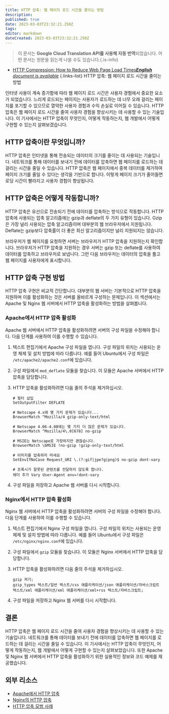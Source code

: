 ```yaml
---
title: HTTP 압축: 웹 페이지 로드 시간을 줄이는 방법
description: 
published: true
date: 2023-03-03T23:32:21.250Z
tags: 
editor: markdown
dateCreated: 2023-03-03T23:32:21.250Z
---
```


> 이 문서는 **Google Cloud Translation API를 사용해 자동 번역**되었습니다.
어떤 문서는 원문을 읽는게 나을 수도 있습니다.{.is-info}



- [HTTP Compression: How to Reduce Web Page Load Times***English** document is available*](/en/Knowledge-base/Network/http-compression-how-to-reduce-web-page-load-times)
{.links-list}
HTTP 압축: 웹 페이지 로드 시간을 줄이는 방법

인터넷 사용이 계속 증가함에 따라 웹 페이지 로드 시간은 사용자 경험에서 중요한 요소가 되었습니다. 느리게 로드되는 페이지는 사용자가 로드하는 데 너무 오래 걸리는 페이지를 포기할 수 있으므로 열악한 사용자 경험과 수익 손실로 이어질 수 있습니다. HTTP 압축은 웹 페이지 로드 시간을 줄여 사용자 경험을 향상시키는 데 사용할 수 있는 기술입니다. 이 기사에서는 HTTP 압축이 무엇인지, 어떻게 작동하는지, 웹 개발에서 어떻게 구현할 수 있는지 살펴보겠습니다.

## HTTP 압축이란 무엇입니까?

HTTP 압축은 인터넷을 통해 전송되는 데이터의 크기를 줄이는 데 사용되는 기술입니다. 네트워크를 통해 데이터를 보내기 전에 데이터를 압축하면 웹 페이지를 로드하는 데 걸리는 시간을 줄일 수 있습니다. HTTP 압축은 웹 페이지에서 중복 데이터를 제거하여 페이지 크기를 줄일 수 있다는 생각을 기반으로 합니다. 이렇게 페이지 크기가 줄어들면 로딩 시간이 빨라지고 사용자 경험이 향상됩니다.

## HTTP 압축은 어떻게 작동합니까?

HTTP 압축은 유선으로 전송되기 전에 데이터를 압축하는 방식으로 작동합니다. HTTP 압축에 사용되는 압축 알고리즘에는 gzip과 deflate의 두 가지 유형이 있습니다. Gzip은 가장 널리 사용되는 압축 알고리즘이며 대부분의 웹 브라우저에서 지원됩니다. Deflate는 gzip보다 압축률이 더 좋은 최신 알고리즘이지만 널리 지원되지는 않습니다.

브라우저가 웹 페이지를 요청하면 서버는 브라우저가 HTTP 압축을 지원하는지 확인합니다. 브라우저가 HTTP 압축을 지원하는 경우 서버는 gzip 또는 deflate를 사용하여 데이터를 압축하고 브라우저로 보냅니다. 그런 다음 브라우저는 데이터의 압축을 풀고 웹 페이지를 사용자에게 표시합니다.

## HTTP 압축 구현 방법

HTTP 압축 구현은 비교적 간단합니다. 대부분의 웹 서버는 기본적으로 HTTP 압축을 지원하며 이를 활성화하는 것은 서버를 올바르게 구성하는 문제입니다. 이 섹션에서는 Apache 및 Nginx 웹 서버에서 HTTP 압축을 활성화하는 방법을 살펴봅니다.

### Apache에서 HTTP 압축 활성화

Apache 웹 서버에서 HTTP 압축을 활성화하려면 서버의 구성 파일을 수정해야 합니다. 다음 단계를 사용하여 이를 수행할 수 있습니다.

1. 텍스트 편집기에서 Apache 구성 파일을 엽니다. 구성 파일의 위치는 사용되는 운영 체제 및 설치 방법에 따라 다릅니다. 예를 들어 Ubuntu에서 구성 파일은 `/etc/apache2/apache2.conf`에 있습니다.

2. 구성 파일에서 `mod_deflate` 모듈을 찾습니다. 이 모듈은 Apache 서버에서 HTTP 압축을 담당합니다.

3. HTTP 압축을 활성화하려면 다음 줄의 주석을 제거하십시오.

   ```
   # 필터 삽입
   SetOutputFilter DEFLATE
   
   # Netscape 4.x에 몇 가지 문제가 있습니다...
   BrowserMatch ^Mozilla/4 gzip-only-text/html
   
   # Netscape 4.06-4.08에는 몇 가지 더 많은 문제가 있습니다.
   BrowserMatch ^Mozilla/4\.0[678] no-gzip
   
   # MSIE는 Netscape로 가장하지만 괜찮습니다.
   BrowserMatch \bMSIE !no-gzip !gzip-only-text/html
   
   # 이미지를 압축하지 마세요
   SetEnvIfNoCase Request_URI \.(?:gif|jpe?g|png)$ no-gzip dont-vary
   
   # 프록시가 잘못된 콘텐츠를 전달하지 않도록 합니다.
   헤더 추가 Vary User-Agent env=!dont-vary
   ```

4. 구성 파일을 저장하고 Apache 웹 서버를 다시 시작합니다.

### Nginx에서 HTTP 압축 활성화

Nginx 웹 서버에서 HTTP 압축을 활성화하려면 서버의 구성 파일을 수정해야 합니다. 다음 단계를 사용하여 이를 수행할 수 있습니다.

1. 텍스트 편집기에서 Nginx 구성 파일을 엽니다. 구성 파일의 위치는 사용되는 운영 체제 및 설치 방법에 따라 다릅니다. 예를 들어 Ubuntu에서 구성 파일은 `/etc/nginx/nginx.conf`에 있습니다.

2. 구성 파일에서 `gzip` 모듈을 찾습니다. 이 모듈은 Nginx 서버에서 HTTP 압축을 담당합니다.

3. HTTP 압축을 활성화하려면 다음 줄의 주석을 제거하십시오.

   ```
   gzip 켜기;
   gzip_types 텍스트/일반 텍스트/css 애플리케이션/json 애플리케이션/자바스크립트 텍스트/xml 애플리케이션/xml 애플리케이션/xml+rss 텍스트/자바스크립트;
   ```

4. 구성 파일을 저장하고 Nginx 웹 서버를 다시 시작합니다.

## 결론

HTTP 압축은 웹 페이지 로드 시간을 줄여 사용자 경험을 향상시키는 데 사용할 수 있는 기술입니다. 네트워크를 통해 데이터를 보내기 전에 데이터를 압축하면 웹 페이지를 로드하는 데 걸리는 시간을 줄일 수 있습니다. 이 기사에서는 HTTP 압축이 무엇인지, 어떻게 작동하는지, 웹 개발에서 어떻게 구현할 수 있는지 살펴보았습니다. 또한 Apache 및 Nginx 웹 서버에서 HTTP 압축을 활성화하기 위한 실용적인 정보와 코드 예제를 제공했습니다.

## 외부 리소스

- [Apache에서 HTTP 압축](https://httpd.apache.org/docs/2.4/mod/mod_deflate.html)
- [Nginx의 HTTP 압축](https://www.nginx.com/blog/nginx-1-7-10-http-2-huge-pages-and-more/)
- [HTTP 압축 모범 사례](https://www.keycdn.com/blog/http-compression-best-practices/)